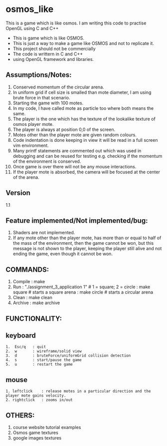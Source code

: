 # osmos_like

This is a game which is like osmos. I am writing this code to practise OpenGL using C and C++

- This is game which is like OSMOS.
- This is just a way to make a game like OSMOS and not to replicate it.
- This project should not be commercially
- The code is writtern in C and C++
- using OpenGL framework and libraries.


Assumptions/Notes:
----

1. Conserved momentum of the circular arena.
2. In uniform grid if cell size is smalled than mote diameter, I am using brute force in that scenario.
3. Starting the game with 100 motes.
4. In my code, I have called mote as particle too where both means the same.
5. The player is the one which has the texture of the lookalike texture of osmos player mote.
6. The player is always at position 0,0 of the screen.
7. Motes other than the player mote are given random colours.
8. Code indentation is done keeping in view it will be read in a full screen vim environment.
9. Many printf statements are commented out which was used in debugging and can be reused for testing 
    e.g. checking if the momentum of the environment is conserved.
10. Once game is over there will not be any mouse interactions.
11. If the player mote is absorbed, the camera will be focused at the center of the arena.
 

Version
----
1.1


Feature implemented/Not implemented/bug:
----
1. Shaders are not implemented.
2. If any mote other than the player mote, has more than or equal to half of the mass of the 
   environment, then the game cannot be won, but this message is not shown to the player,
   keeping the player still alive and not ending the game, even though it cannot be won.


COMMANDS:
----
1. Compile  : make
2. Run      : "./assignment_3_application 1"    # 1 = square; 2 = circle
            : make square       # starts a square arena
            : make circle       # starts a circular arena
3. Clean    : make clean
4. Archive  : make archive


FUNCTIONALITY:
----
keyboard
----
    1.  Esc/q   : quit
    2.  w       : wireframe/solid view
    3.  d       : bruteForce/uniformGrid collision detection
    4.  s       : start/pause the game
    5.  u       : restart the game

mouse
----
    1. leftclick    : release motes in a particular direction and the player mote gains velocity.
    2. rightclick   : zooms in/out
    

OTHERS:
----
1. course website tutorial examples
3. Osmos game textures
4. google images textures

